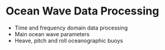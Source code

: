 # Ocean Wave Data Processing

- Time and frequency domain data processing
- Main ocean wave parameters
- Heave, pitch and roll oceanographic buoys
